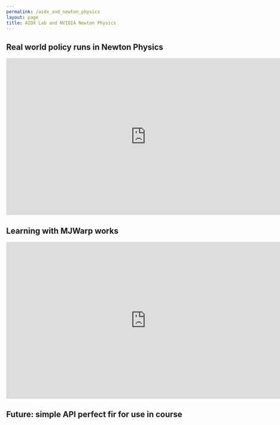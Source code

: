 ```yaml
---
permalink: /aidx_and_newton_physics
layout: page
title: AIDX Lab and NVIDIA Newton Physics
---
```


## Real world policy runs in Newton Physics

<p align="center">
<iframe class="youtube-video" width="746" height="420" src="https://www.youtube.com/embed/0VvSIvtHTq0" title="YouTube video player" frameborder="0" allow="accelerometer; autoplay; clipboard-write; encrypted-media; gyroscope; picture-in-picture; web-share" allowfullscreen></iframe>
</p>

## Learning with MJWarp works

<p align="center">
<iframe class="youtube-video" width="746" height="420" src="https://www.youtube.com/embed/0VvSIvtHTq0?start=60" title="YouTube video player" frameborder="0" allow="accelerometer; autoplay; clipboard-write; encrypted-media; gyroscope; picture-in-picture; web-share" allowfullscreen></iframe>
</p>

## Future: simple API perfect fir for use in course
